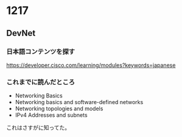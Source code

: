 # 1217

## DevNet
### 日本語コンテンツを探す

https://developer.cisco.com/learning/modules?keywords=japanese

### これまでに読んだところ
- Networking Basics
 - Networking basics and software-defined networks
 - Networking topologies and models
 - IPv4 Addresses and subnets

これはさすがに知ってた。
